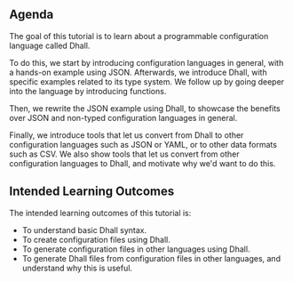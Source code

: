 ## Agenda

The goal of this tutorial is to learn about a programmable configuration language called Dhall.

To do this, we start by introducing configuration languages in general, with a hands-on example using JSON.
Afterwards, we introduce Dhall, with specific examples related to its type system.
We follow up by going deeper into the language by introducing functions.

Then, we rewrite the JSON example using Dhall, to showcase the benefits over JSON and non-typed configuration languages in general.

Finally, we introduce tools that let us convert from Dhall to other configuration languages such as JSON or YAML, or to other data formats such as CSV.
We also show tools that let us convert from other configuration languages to Dhall, and motivate why we'd want to do this.

## Intended Learning Outcomes

The intended learning outcomes of this tutorial is:
- To understand basic Dhall syntax.
- To create configuration files using Dhall.
- To generate configuration files in other languages using Dhall.
- To generate Dhall files from configuration files in other languages, and understand why this is useful.
